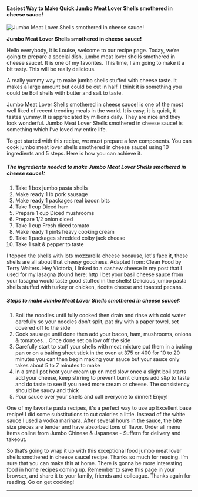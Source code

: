             

#### Easiest Way to Make Quick Jumbo Meat Lover Shells smothered in cheese sauce!

![Jumbo Meat Lover Shells smothered in cheese sauce!](https://img-global.cpcdn.com/recipes/5016358690488320/751x532cq70/jumbo-meat-lover-shells-smothered-in-cheese-sauce-recipe-main-photo.jpg)

**Jumbo Meat Lover Shells smothered in cheese sauce!**

Hello everybody, it is Louise, welcome to our recipe page. Today, we’re going to prepare a special dish, jumbo meat lover shells smothered in cheese sauce!. It is one of my favorites. This time, I am going to make it a bit tasty. This will be really delicious.

A really yummy way to make jumbo shells stuffed with cheese taste. It makes a large amount but could be cut in half. I think it is something you could be Boil shells with butter and salt to taste.

Jumbo Meat Lover Shells smothered in cheese sauce! is one of the most well liked of recent trending meals in the world. It is easy, it is quick, it tastes yummy. It is appreciated by millions daily. They are nice and they look wonderful. Jumbo Meat Lover Shells smothered in cheese sauce! is something which I’ve loved my entire life.

To get started with this recipe, we must prepare a few components. You can cook jumbo meat lover shells smothered in cheese sauce! using 10 ingredients and 5 steps. Here is how you can achieve it.

##### The ingredients needed to make Jumbo Meat Lover Shells smothered in cheese sauce!:

1.  Take 1 box jumbo pasta shells
2.  Make ready 1 lb pork sausage
3.  Make ready 1 packages real bacon bits
4.  Take 1 cup Diced ham
5.  Prepare 1 cup Diced mushrooms
6.  Prepare 1/2 onion diced
7.  Take 1 cup Fresh diced tomato
8.  Make ready 1 pints heavy cooking cream
9.  Take 1 packages shredded colby jack cheese
10.  Take 1 salt & pepper to taste

I topped the shells with lots mozzarella cheese because, let's face it, these shells are all about that cheesy goodness. Adapted from: Clean Food by Terry Walters. Hey Victoria, I linked to a cashew cheese in my post that I used for my lasagna (found here: http I bet your basil cheese sauce from your lasagna would taste good stuffed in the shells! Delicious jumbo pasta shells stuffed with turkey or chicken, ricotta cheese and toasted pecans.

##### Steps to make Jumbo Meat Lover Shells smothered in cheese sauce!:

1.  Boil the noodles until fully cooked then drain and rinse with cold water carefully so your noodles don't split, pat dry with a paper towel, set covered off to the side
2.  Cook sausage until done then add your bacon, ham, mushrooms, onions & tomatoes… Once done set on low off the side
3.  Carefully start to stuff your shells with meat mixture put them in a baking pan or on a baking sheet stick in the oven at 375 or 400 for 10 to 20 minutes you can then begin making your sauce but your sauce only takes about 5 to 7 minutes to make
4.  in a small pot heat your cream up on med slow once a slight boil starts add your cheese, keep stirring to prevent burnt clumps add s&p to taste and do taste to see if you need more cream or cheese. The consistency should be saucy and thick
5.  Pour sauce over your shells and call everyone to dinner! Enjoy!

One of my favorite pasta recipes, it's a perfect way to use up Excellent base recipe! I did some substitutions to cut calories a little. Instead of the white sauce I used a vodka marinara. After several hours in the sauce, the bite size pieces are tender and have absorbed tons of flavor. Order all menu items online from Jumbo Chinese & Japanese - Suffern for delivery and takeout.

So that’s going to wrap it up with this exceptional food jumbo meat lover shells smothered in cheese sauce! recipe. Thanks so much for reading. I’m sure that you can make this at home. There is gonna be more interesting food in home recipes coming up. Remember to save this page in your browser, and share it to your family, friends and colleague. Thanks again for reading. Go on get cooking!

* * *